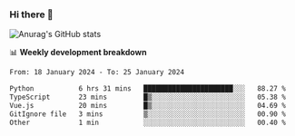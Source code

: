 ### Hi there 👋
![Anurag's GitHub stats](https://github-readme-stats.vercel.app/api?username=jami1024&show_icons=true&theme=radical)

📊 **Weekly development breakdown**
<!--START_SECTION:waka-->

```txt
From: 18 January 2024 - To: 25 January 2024

Python           6 hrs 31 mins   ██████████████████████░░░   88.27 %
TypeScript       23 mins         █▒░░░░░░░░░░░░░░░░░░░░░░░   05.38 %
Vue.js           20 mins         █▒░░░░░░░░░░░░░░░░░░░░░░░   04.69 %
GitIgnore file   3 mins          ▒░░░░░░░░░░░░░░░░░░░░░░░░   00.90 %
Other            1 min           ░░░░░░░░░░░░░░░░░░░░░░░░░   00.40 %
```

<!--END_SECTION:waka-->
<!--
**jami1024/jami1024** is a ✨ _special_ ✨ repository because its `README.md` (this file) appears on your GitHub profile.

Here are some ideas to get you started:

- 🔭 I’m currently working on ...
- 🌱 I’m currently learning ...
- 👯 I’m looking to collaborate on ...
- 🤔 I’m looking for help with ...
- 💬 Ask me about ...
- 📫 How to reach me: ...
- 😄 Pronouns: ...
- ⚡ Fun fact: ...
-->

